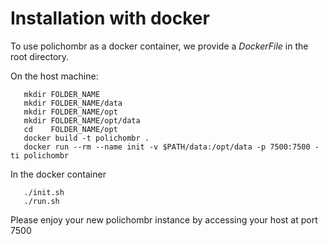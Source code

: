 # Installation with docker

To use polichombr as a docker container, we provide a *DockerFile*
in the root directory.

On the host machine:

```
   mkdir FOLDER_NAME
   mkdir FOLDER_NAME/data
   mkdir FOLDER_NAME/opt
   mkdir FOLDER_NAME/opt/data
   cd    FOLDER_NAME/opt
   docker build -t polichombr .
   docker run --rm --name init -v $PATH/data:/opt/data -p 7500:7500 -ti polichombr
   ```
In the docker container

```  
   ./init.sh
   ./run.sh
  ```

Please enjoy your new polichombr instance by accessing your host at  port 7500
